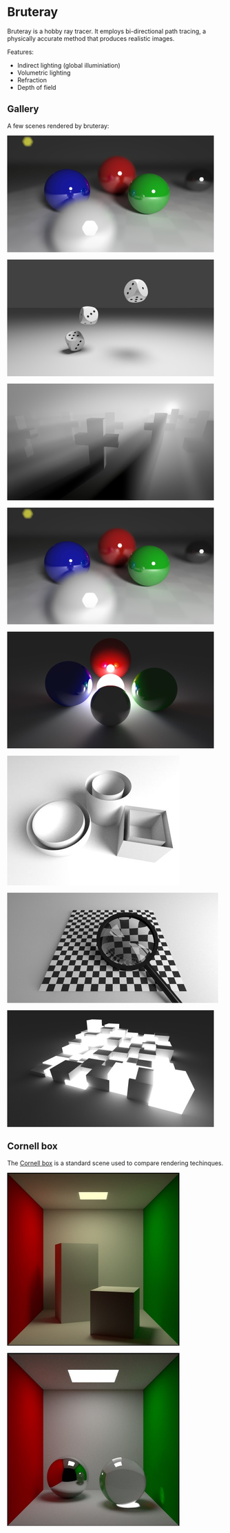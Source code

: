 # Bruteray

Bruteray is a hobby ray tracer. It employs bi-directional path tracing, a physically accurate method that produces realistic images.

Features:

  * Indirect lighting (global illuminiation)
  * Volumetric lighting
  * Refraction
  * Depth of field

## Gallery

A few scenes rendered by bruteray:

![fig](shots/052.jpg)

![fig](shots/030.jpg)

![fig](shots/050.jpg)

![fig](shots/052.jpg)

![fig](shots/032.jpg)

![fig](shots/039.jpg)

![fig](shots/045.jpg)

![fig](shots/047.jpg)


## Cornell box

The [Cornell box](https://en.wikipedia.org/wiki/Cornell_box) is a standard scene used to compare rendering techinques.

![fig](shots/042.jpg)

![fig](shots/044.jpg)

